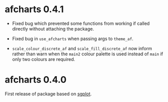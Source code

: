 # afcharts 0.4.1

-   Fixed bug which prevented some functions from working if called directly without attaching the package.

-   Fixed bug in `use_afcharts` when passing args to `theme_af`.

-   `scale_colour_discrete_af` and `scale_fill_discrete_af` now inform rather than warn when the `main2` colour palette is used instead of `main` if only two colours are required.

# afcharts 0.4.0

First release of package based on [sgplot](https://scotgovanalysis.github.io/sgplot/).
